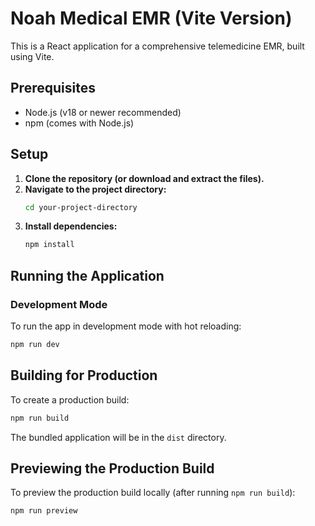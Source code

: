 # Noah Medical EMR (Vite Version)

This is a React application for a comprehensive telemedicine EMR, built using Vite.

## Prerequisites

- Node.js (v18 or newer recommended)
- npm (comes with Node.js)


## Setup

1.  **Clone the repository (or download and extract the files).**
2.  **Navigate to the project directory:**
    ```bash
    cd your-project-directory
    ```
3.  **Install dependencies:**
    ```bash
    npm install
    ```

## Running the Application

### Development Mode

To run the app in development mode with hot reloading:

```bash
npm run dev
```


## Building for Production

To create a production build:

```bash
npm run build
```

The bundled application will be in the `dist` directory.

## Previewing the Production Build

To preview the production build locally (after running `npm run build`):

```bash
npm run preview
```
